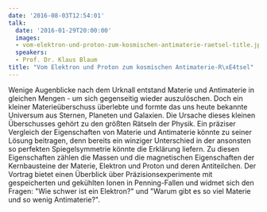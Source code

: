 ```yaml
---
date: '2016-08-03T12:54:01'
talk:
  date: '2016-01-29T20:00:00'
  images:
  - vom-elektron-und-proton-zum-kosmischen-antimaterie-raetsel-title.jpg
  speakers:
  - Prof. Dr. Klaus Blaum
title: "Vom Elektron und Proton zum kosmischen Antimaterie-R\xE4tsel"
---
```

Wenige Augenblicke nach dem Urknall entstand Materie und Antimaterie in gleichen Mengen - um sich gegenseitig wieder auszulöschen. Doch ein kleiner Materieüberschuss überlebte und formte das uns heute bekannte Universum aus Sternen, Planeten und Galaxien. Die Ursache dieses kleinen Überschusses gehört zu den größten Rätseln der Physik. Ein präziser Vergleich der Eigenschaften von Materie und Antimaterie könnte zu seiner Lösung beitragen, denn bereits ein winziger Unterschied in der ansonsten so perfekten Spiegelsymmetrie könnte die Erklärung liefern.      Zu diesen Eigenschaften zählen die Massen und die magnetischen Eigenschaften der Kernbausteine der Materie, Elektron und Proton und deren Antiteilchen. Der Vortrag bietet einen Überblick über Präzisionsexperimente mit gespeicherten und gekühlten Ionen in Penning-Fallen und widmet sich den Fragen: "Wie schwer ist ein Elektron?" und "Warum gibt es so viel Materie und so wenig Antimaterie?".

